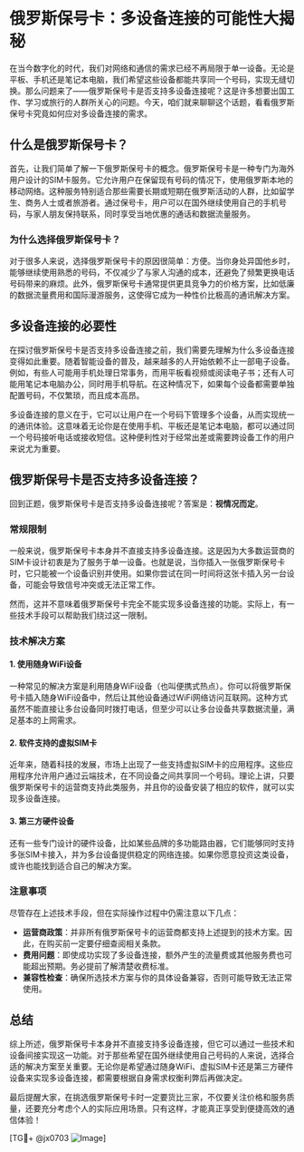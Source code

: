 # 俄罗斯保号卡：多设备连接的可能性大揭秘

在当今数字化的时代，我们对网络和通信的需求已经不再局限于单一设备。无论是平板、手机还是笔记本电脑，我们希望这些设备都能共享同一个号码，实现无缝切换。那么问题来了——俄罗斯保号卡是否支持多设备连接呢？这是许多想要出国工作、学习或旅行的人群所关心的问题。今天，咱们就来聊聊这个话题，看看俄罗斯保号卡究竟如何应对多设备连接的需求。

## 什么是俄罗斯保号卡？

首先，让我们简单了解一下俄罗斯保号卡的概念。俄罗斯保号卡是一种专门为海外用户设计的SIM卡服务。它允许用户在保留现有号码的情况下，使用俄罗斯本地的移动网络。这种服务特别适合那些需要长期或短期在俄罗斯活动的人群，比如留学生、商务人士或者旅游者。通过保号卡，用户可以在国外继续使用自己的手机号码，与家人朋友保持联系，同时享受当地优惠的通话和数据流量服务。

### 为什么选择俄罗斯保号卡？

对于很多人来说，选择俄罗斯保号卡的原因很简单：方便。当你身处异国他乡时，能够继续使用熟悉的号码，不仅减少了与家人沟通的成本，还避免了频繁更换电话号码带来的麻烦。此外，俄罗斯保号卡通常提供更具竞争力的价格方案，比如低廉的数据流量费用和国际漫游服务，这使得它成为一种性价比极高的通讯解决方案。

## 多设备连接的必要性

在探讨俄罗斯保号卡是否支持多设备连接之前，我们需要先理解为什么多设备连接变得如此重要。随着智能设备的普及，越来越多的人开始依赖不止一部电子设备。例如，有些人可能用手机处理日常事务，而用平板看视频或阅读电子书；还有人可能用笔记本电脑办公，同时用手机导航。在这种情况下，如果每个设备都需要单独配置号码，不仅繁琐，而且成本高昂。

多设备连接的意义在于，它可以让用户在一个号码下管理多个设备，从而实现统一的通讯体验。这意味着无论你是在使用手机、平板还是笔记本电脑，都可以通过同一个号码接听电话或接收短信。这种便利性对于经常出差或需要跨设备工作的用户来说尤为重要。

## 俄罗斯保号卡是否支持多设备连接？

回到正题，俄罗斯保号卡是否支持多设备连接呢？答案是：**视情况而定**。

### 常规限制

一般来说，俄罗斯保号卡本身并不直接支持多设备连接。这是因为大多数运营商的SIM卡设计初衷是为了服务于单一设备。也就是说，当你插入一张俄罗斯保号卡时，它只能被一个设备识别并使用。如果你尝试在同一时间将这张卡插入另一台设备，可能会导致信号冲突或无法正常工作。

然而，这并不意味着俄罗斯保号卡完全不能实现多设备连接的功能。实际上，有一些技术手段可以帮助我们绕过这一限制。

### 技术解决方案

#### 1. 使用随身WiFi设备

一种常见的解决方案是利用随身WiFi设备（也叫便携式热点）。你可以将俄罗斯保号卡插入随身WiFi设备中，然后让其他设备通过WiFi网络访问互联网。这种方式虽然不能直接让多台设备同时拨打电话，但至少可以让多台设备共享数据流量，满足基本的上网需求。

#### 2. 软件支持的虚拟SIM卡

近年来，随着科技的发展，市场上出现了一些支持虚拟SIM卡的应用程序。这些应用程序允许用户通过云端技术，在不同设备之间共享同一个号码。理论上讲，只要俄罗斯保号卡的运营商支持此类服务，并且你的设备安装了相应的软件，就可以实现多设备连接。

#### 3. 第三方硬件设备

还有一些专门设计的硬件设备，比如某些品牌的多功能路由器，它们能够同时支持多张SIM卡接入，并为多台设备提供稳定的网络连接。如果你愿意投资这类设备，或许也能找到适合自己的解决方案。

### 注意事项

尽管存在上述技术手段，但在实际操作过程中仍需注意以下几点：

- **运营商政策**：并非所有俄罗斯保号卡的运营商都支持上述提到的技术方案。因此，在购买前一定要仔细查阅相关条款。
- **费用问题**：即使成功实现了多设备连接，额外产生的流量费或其他服务费也可能超出预期。务必提前了解清楚收费标准。
- **兼容性检查**：确保所选技术方案与你的具体设备兼容，否则可能导致无法正常使用。

## 总结

综上所述，俄罗斯保号卡本身并不直接支持多设备连接，但它可以通过一些技术和设备间接实现这一功能。对于那些希望在国外继续使用自己号码的人来说，选择合适的解决方案至关重要。无论你是希望通过随身WiFi、虚拟SIM卡还是第三方硬件设备来实现多设备连接，都需要根据自身需求权衡利弊后再做决定。

最后提醒大家，在挑选俄罗斯保号卡时一定要货比三家，不仅要关注价格和服务质量，还要充分考虑个人的实际应用场景。只有这样，才能真正享受到便捷高效的通信体验！

[TG💪+ @jx0703 ![Image](https://github.com/user-attachments/assets/dbca1d08-cadb-493c-b0ec-ad6f7a83f270)]